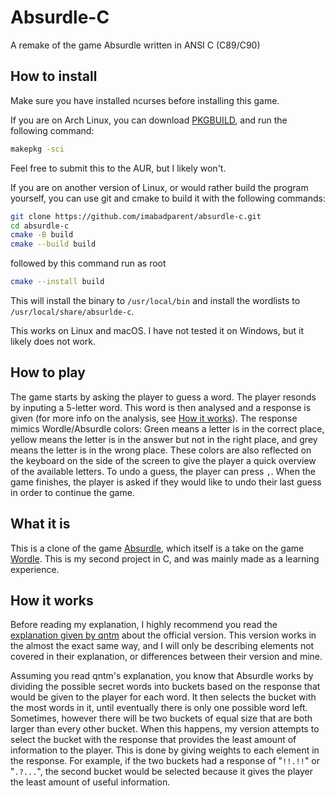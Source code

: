 # Absurdle-C
A remake of the game Absurdle written in ANSI C (C89/C90)

## How to install

Make sure you have installed ncurses before installing this game.

If you are on Arch Linux, you can download [PKGBUILD](packs/arch/PKGBUILD), and
run the following command:
```sh
makepkg -sci
```
Feel free to submit this to the AUR, but I likely won't.

If you are on another version of Linux, or would rather build the program
yourself, you can use git and cmake to build it with the following commands:
```sh
git clone https://github.com/imabadparent/absurdle-c.git
cd absurdle-c
cmake -B build
cmake --build build
```
followed by this command run as root
```sh
cmake --install build
```

This will install the binary to ``/usr/local/bin`` and install the wordlists to
``/usr/local/share/absurlde-c``.

This works on Linux and macOS. I have not tested it on Windows, but it likely
does not work.

## How to play

The game starts by asking the player to guess a word. The player resonds by
inputing a 5-letter word. This word is then analysed and a response is given
(for more info on the analysis, see [How it works](#How-it-works)). The response
mimics Wordle/Absurdle colors: Green means a letter is in the correct place,
yellow means the letter is in the answer but not in the right place, and grey
means the letter is in the wrong place. These colors are also reflected on the
keyboard on the side of the screen to give the player a quick overview of the
available letters. To undo a guess, the player can press ``,``. When the game
finishes, the player is asked if they would like to undo their last guess in
order to continue the game.

## What it is

This is a clone of the game [Absurdle](https://qntm.org/absurdle), which itself
is a take on the game [Wordle](https://www.nytimes.com/games/wordle/index.html).
This is my second project in C, and was mainly made as a learning experience.

## How it works

Before reading my explanation, I highly recommend you read the [explanation
given by qntm](https://qntm.org/absurdle) about the official version. This
version works in the almost the exact same way, and I will only be describing
elements not covered in their explanation, or differences between their version
and mine.

Assuming you read qntm's explanation, you know that Absurdle works by dividing
the possible secret words into buckets based on the response that would be given
to the player for each word. It then selects the bucket with the most words in
it, until eventually there is only one possible word left. Sometimes, however
there will be two buckets of equal size that are both larger than every other
bucket. When this happens, my version attempts to select the bucket with the
response that provides the least amount of information to the player. This is
done by giving weights to each element in the response. For example, if the two
buckets had a response of "``!!.!!``" or "``.?...``", the second bucket would be
selected because it gives the player the least amount of useful information.
